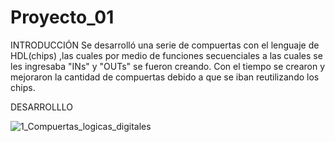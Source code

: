 # Proyecto_01

INTRODUCCIÓN
Se desarrolló una serie de compuertas con el lenguaje de HDL(chips) ,las cuales por medio de funciones secuenciales a las cuales se les ingresaba "INs" y "OUTs" 
se fueron creando. Con el tiempo se crearon y mejoraron la cantidad de compuertas debido a que se iban reutilizando los chips.


DESARROLLLO


![1_Compuertas_logicas_digitales](https://github.com/Jaider1727/computer_architecture/assets/132866666/6eb6cf56-4c73-4299-9878-2a276f4b5999)
